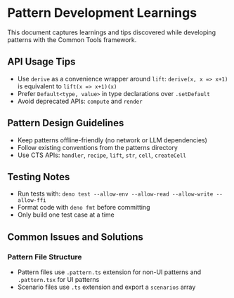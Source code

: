 # Pattern Development Learnings

This document captures learnings and tips discovered while developing patterns
with the Common Tools framework.

## API Usage Tips

- Use `derive` as a convenience wrapper around `lift`: `derive(x, x => x+1)` is
  equivalent to `lift(x => x+1)(x)`
- Prefer `Default<type, value>` in type declarations over `.setDefault`
- Avoid deprecated APIs: `compute` and `render`

## Pattern Design Guidelines

- Keep patterns offline-friendly (no network or LLM dependencies)
- Follow existing conventions from the patterns directory
- Use CTS APIs: `handler`, `recipe`, `lift`, `str`, `cell`, `createCell`

## Testing Notes

- Run tests with: `deno test --allow-env --allow-read --allow-write --allow-ffi`
- Format code with `deno fmt` before committing
- Only build one test case at a time

## Common Issues and Solutions

### Pattern File Structure

- Pattern files use `.pattern.ts` extension for non-UI patterns and
  `.pattern.tsx` for UI patterns
- Scenario files use `.ts` extension and export a `scenarios` array
